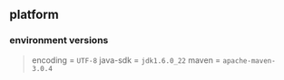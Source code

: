 ## platform



### environment versions
> encoding = `UTF-8`
java-sdk = `jdk1.6.0_22`
maven = `apache-maven-3.0.4`
